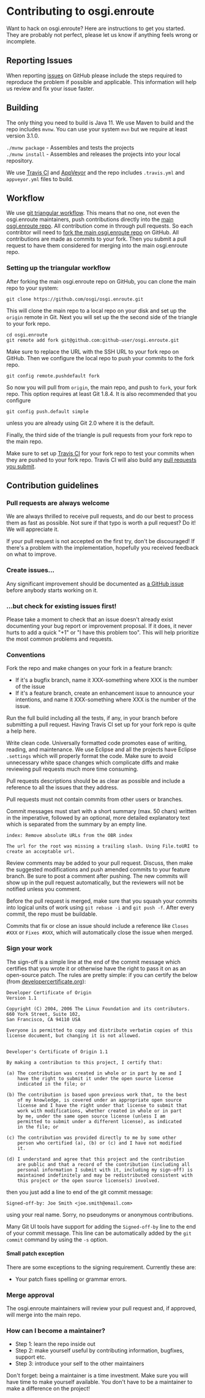 # Contributing to osgi.enroute

Want to hack on osgi.enroute? Here are instructions to get you
started. They are probably not perfect, please let us know if anything
feels wrong or incomplete.

## Reporting Issues

When reporting [issues](https://github.com/osgi/osgi.enroute/issues) 
on GitHub please include the steps required to reproduce the problem if possible and applicable.
This information will help us review and fix your issue faster.

## Building

The only thing you need to build is Java 11. We use Maven to build and the repo 
includes `mvnw`. You can use your system `mvn` but we require 
at least version 3.1.0.

`./mvnw package`    - Assembles and tests the projects  
`./mvnw install`  - Assembles and releases the projects into your local repository.

We use [Travis CI](https://travis-ci.org/osgi/osgi.enroute) and [AppVeyor](https://ci.appveyor.com/project/osgi/osgi.enroute) and the repo includes
`.travis.yml` and `appveyor.yml` files to build.

## Workflow

We use [git triangular workflow](https://www.sociomantic.com/blog/2014/05/git-triangular-workflow/).
This means that no one, not even the osgi.enroute maintainers, push contributions directly into the [main osgi.enroute
repo](https://github.com/osgi/osgi.enroute). All contribution come in through pull requests.
So each contribtor will need to [fork the main osgi.enroute repo](https://github.com/osgi/osgi.enroute/fork)
on GitHub. All contributions are made as commits to your fork. Then you submit a
pull request to have them considered for merging into the main osgi.enroute repo.

### Setting up the triangular workflow

After forking the main osgi.enroute repo on GitHub, you can clone the main repo to your system:

    git clone https://github.com/osgi/osgi.enroute.git

This will clone the main repo to a local repo on your disk and set up the `origin` remote in Git.
Next you will set up the the second side of the triangle to your fork repo.

    cd osgi.enroute
    git remote add fork git@github.com:github-user/osgi.enroute.git

Make sure to replace the URL with the SSH URL to your fork repo on GitHub. Then we configure
the local repo to push your commits to the fork repo.

    git config remote.pushdefault fork

So now you will pull from `origin`, the main repo, and push to `fork`, your fork repo.
This option requires at least Git 1.8.4. It is also recommended that you configure

    git config push.default simple

unless you are already using Git 2.0 where it is the default.

Finally, the third side of the triangle is pull requests from your fork repo to the
main repo.

Make sure to set up [Travis CI](https://travis-ci.org) for your fork repo to test your commits
when they are pushed to your fork repo. Travis CI will also build any [pull requests you 
submit](https://travis-ci.org/osgi/osgi.enroute/pull_requests).

## Contribution guidelines

### Pull requests are always welcome

We are always thrilled to receive pull requests, and do our best to
process them as fast as possible. Not sure if that typo is worth a pull
request? Do it! We will appreciate it.

If your pull request is not accepted on the first try, don't be
discouraged! If there's a problem with the implementation, hopefully you
received feedback on what to improve.

### Create issues...

Any significant improvement should be documented as [a GitHub
issue](https://github.com/osgi/osgi.enroute/issues) before anybody
starts working on it.

### ...but check for existing issues first!

Please take a moment to check that an issue doesn't already exist
documenting your bug report or improvement proposal. If it does, it
never hurts to add a quick "+1" or "I have this problem too". This will
help prioritize the most common problems and requests.

### Conventions

Fork the repo and make changes on your fork in a feature branch:

- If it's a bugfix branch, name it XXX-something where XXX is the number of the
  issue
- If it's a feature branch, create an enhancement issue to announce your
  intentions, and name it XXX-something where XXX is the number of the issue.

Run the full build including all the tests, if any, in your branch before
submitting a pull request. Having Travis CI set up for your fork repo is quite
a help here.

Write clean code. Universally formatted code promotes ease of writing, reading,
and maintenance. We use Eclipse and all the projects have Eclipse `.settings` which
will properly format the code. Make sure to avoid unnecessary white space changes
which complicate diffs and make reviewing pull requests much more time consuming.

Pull requests descriptions should be as clear as possible and include a
reference to all the issues that they address.

Pull requests must not contain commits from other users or branches.

Commit messages must start with a short summary (max. 50
chars) written in the imperative, followed by an optional, more detailed
explanatory text which is separated from the summary by an empty line.

    index: Remove absolute URLs from the OBR index

    The url for the root was missing a trailing slash. Using File.toURI to
    create an acceptable url.

Review comments may be added to your pull request. Discuss, then make the
suggested modifications and push amended commits to your feature branch. Be
sure to post a comment after pushing. The new commits will show up in the pull
request automatically, but the reviewers will not be notified unless you
comment.

Before the pull request is merged, make sure that you squash your commits into
logical units of work using `git rebase -i` and `git push -f`. After every
commit, the repo must be buildable.

Commits that fix or close an issue should include a reference like `Closes #XXX`
or `Fixes #XXX`, which will automatically close the issue when merged.

### Sign your work

The sign-off is a simple line at the end of the commit message
which certifies that you wrote it or otherwise have the right to
pass it on as an open-source patch.  The rules are pretty simple: if you
can certify the below (from
[developercertificate.org](http://developercertificate.org/)):

```
Developer Certificate of Origin
Version 1.1

Copyright (C) 2004, 2006 The Linux Foundation and its contributors.
660 York Street, Suite 102,
San Francisco, CA 94110 USA

Everyone is permitted to copy and distribute verbatim copies of this
license document, but changing it is not allowed.


Developer's Certificate of Origin 1.1

By making a contribution to this project, I certify that:

(a) The contribution was created in whole or in part by me and I
    have the right to submit it under the open source license
    indicated in the file; or

(b) The contribution is based upon previous work that, to the best
    of my knowledge, is covered under an appropriate open source
    license and I have the right under that license to submit that
    work with modifications, whether created in whole or in part
    by me, under the same open source license (unless I am
    permitted to submit under a different license), as indicated
    in the file; or

(c) The contribution was provided directly to me by some other
    person who certified (a), (b) or (c) and I have not modified
    it.

(d) I understand and agree that this project and the contribution
    are public and that a record of the contribution (including all
    personal information I submit with it, including my sign-off) is
    maintained indefinitely and may be redistributed consistent with
    this project or the open source license(s) involved.
```

then you just add a line to end of the git commit message:

    Signed-off-by: Joe Smith <joe.smith@email.com>

using your real name. Sorry, no pseudonyms or anonymous contributions.

Many Git UI tools have support for adding the `Signed-off-by` line to the end of your commit
message. This line can be automatically added by the `git commit` command by using the `-s` option.

#### Small patch exception

There are some exceptions to the signing requirement. Currently these are:

* Your patch fixes spelling or grammar errors.

### Merge approval

The osgi.enroute maintainers will review your pull request and, if approved, will merge into
the main repo.

### How can I become a maintainer?

* Step 1: learn the repo inside out
* Step 2: make yourself useful by contributing information, bugfixes, support etc.
* Step 3: introduce your self to the other maintainers

Don't forget: being a maintainer is a time investment. Make sure you will have time
to make yourself available. You don't have to be a maintainer to make a difference
on the project!

